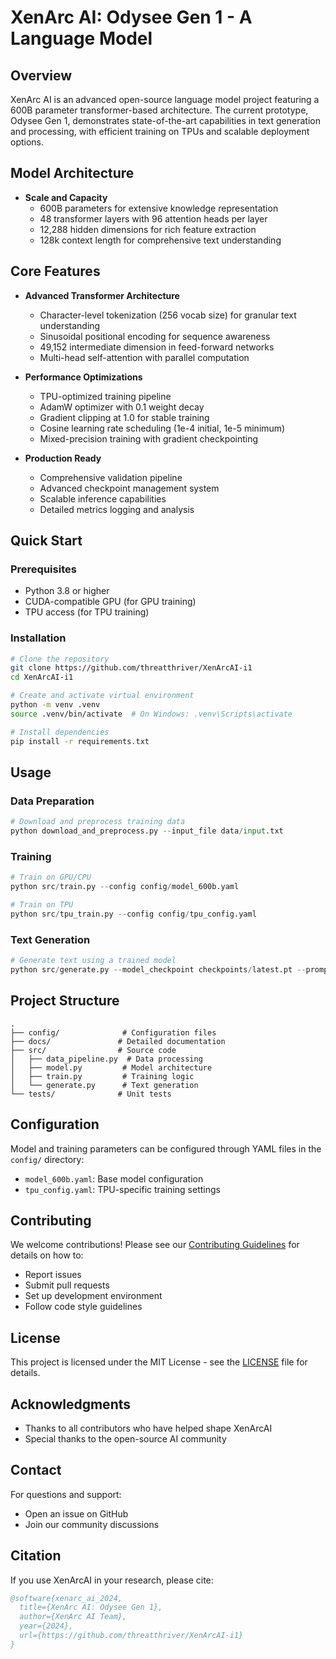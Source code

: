 # XenArc AI: Odysee Gen 1 - A Language Model

## Overview
XenArc AI is an advanced open-source language model project featuring a 600B parameter transformer-based architecture. The current prototype, Odysee Gen 1, demonstrates state-of-the-art capabilities in text generation and processing, with efficient training on TPUs and scalable deployment options.

## Model Architecture
- **Scale and Capacity**
  - 600B parameters for extensive knowledge representation
  - 48 transformer layers with 96 attention heads per layer
  - 12,288 hidden dimensions for rich feature extraction
  - 128k context length for comprehensive text understanding

## Core Features
- **Advanced Transformer Architecture**
  - Character-level tokenization (256 vocab size) for granular text understanding
  - Sinusoidal positional encoding for sequence awareness
  - 49,152 intermediate dimension in feed-forward networks
  - Multi-head self-attention with parallel computation

- **Performance Optimizations**
  - TPU-optimized training pipeline
  - AdamW optimizer with 0.1 weight decay
  - Gradient clipping at 1.0 for stable training
  - Cosine learning rate scheduling (1e-4 initial, 1e-5 minimum)
  - Mixed-precision training with gradient checkpointing

- **Production Ready**
  - Comprehensive validation pipeline
  - Advanced checkpoint management system
  - Scalable inference capabilities
  - Detailed metrics logging and analysis

## Quick Start

### Prerequisites
- Python 3.8 or higher
- CUDA-compatible GPU (for GPU training)
- TPU access (for TPU training)

### Installation
```bash
# Clone the repository
git clone https://github.com/threatthriver/XenArcAI-i1
cd XenArcAI-i1

# Create and activate virtual environment
python -m venv .venv
source .venv/bin/activate  # On Windows: .venv\Scripts\activate

# Install dependencies
pip install -r requirements.txt
```

## Usage

### Data Preparation
```python
# Download and preprocess training data
python download_and_preprocess.py --input_file data/input.txt
```

### Training
```python
# Train on GPU/CPU
python src/train.py --config config/model_600b.yaml

# Train on TPU
python src/tpu_train.py --config config/tpu_config.yaml
```

### Text Generation
```python
# Generate text using a trained model
python src/generate.py --model_checkpoint checkpoints/latest.pt --prompt "Your prompt here"
```

## Project Structure
```
.
├── config/              # Configuration files
├── docs/               # Detailed documentation
├── src/                # Source code
│   ├── data_pipeline.py  # Data processing
│   ├── model.py         # Model architecture
│   ├── train.py         # Training logic
│   └── generate.py      # Text generation
└── tests/              # Unit tests
```

## Configuration

Model and training parameters can be configured through YAML files in the `config/` directory:
- `model_600b.yaml`: Base model configuration
- `tpu_config.yaml`: TPU-specific training settings

## Contributing
We welcome contributions! Please see our [Contributing Guidelines](CONTRIBUTING.md) for details on how to:
- Report issues
- Submit pull requests
- Set up development environment
- Follow code style guidelines

## License
This project is licensed under the MIT License - see the [LICENSE](LICENSE) file for details.

## Acknowledgments
- Thanks to all contributors who have helped shape XenArcAI
- Special thanks to the open-source AI community

## Contact
For questions and support:
- Open an issue on GitHub
- Join our community discussions

## Citation
If you use XenArcAI in your research, please cite:
```bibtex
@software{xenarc_ai_2024,
  title={XenArc AI: Odysee Gen 1},
  author={XenArc AI Team},
  year={2024},
  url={https://github.com/threatthriver/XenArcAI-i1}
}
```
